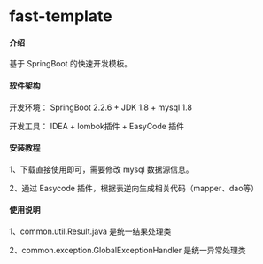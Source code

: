 # fast-template

#### 介绍
基于 SpringBoot 的快速开发模板。

#### 软件架构
开发环境：
     SpringBoot 2.2.6  + JDK 1.8 + mysql 1.8
     
开发工具：
     IDEA + lombok插件 + EasyCode 插件


#### 安装教程

1、下载直接使用即可，需要修改 mysql 数据源信息。

2、通过 Easycode 插件，根据表逆向生成相关代码（mapper、dao等） 

#### 使用说明

1、common.util.Result.java   是统一结果处理类

2、common.exception.GlobalExceptionHandler  是统一异常处理类




